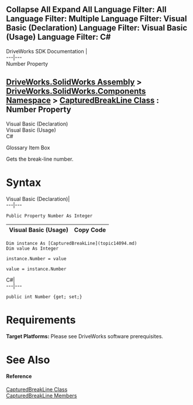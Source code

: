 Collapse All Expand All Language Filter: All  Language Filter: Multiple  Language Filter: Visual Basic (Declaration) Language Filter: Visual Basic (Usage) Language Filter: C#  
---  
DriveWorks SDK Documentation  |   
---|---  
Number Property   
  
[DriveWorks.SolidWorks Assembly](topic13342.md) > [DriveWorks.SolidWorks.Components Namespace](topic13925.md) > [CapturedBreakLine Class](topic14094.md) : Number Property  
---  
  
Visual Basic (Declaration)    
Visual Basic (Usage)    
C# 

Glossary Item Box

Gets the break-line number. 

# Syntax

Visual Basic (Declaration)|   
---|---  
      
    
    Public Property Number As Integer  
  
Visual Basic (Usage)| Copy Code  
---|---  
      
    
    Dim instance As [CapturedBreakLine](topic14094.md)
    Dim value As Integer
     
    instance.Number = value
     
    value = instance.Number  
  
C#|   
---|---  
      
    
    public int Number {get; set;}  
  
# Requirements

**Target Platforms:** Please see DriveWorks software prerequisites.

# See Also

#### Reference

[CapturedBreakLine Class](topic14094.md)   
[CapturedBreakLine Members](topic14095.md)


